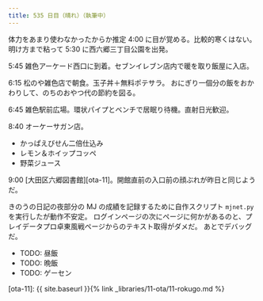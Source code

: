 ```yaml
---
title: 535 日目（晴れ）（執筆中）
---
```


体力をあまり使わなかったからか推定 4:00 に目が覚める。比較的寒くはない。
明け方まで粘って 5:30 に西六郷三丁目公園を出発。

5:45 雑色アーケード西口に到着。セブンイレブン店内で暖を取り飯屋に入店。

6:15 松のや雑色店で朝食。玉子丼＋無料ポテサラ。
おにぎり一個分の飯をおかわりして、のちのおやつ代の節約を図る。

6:45 雑色駅前広場。環状パイプとベンチで居眠り待機。直射日光歓迎。

8:40 オーケーサガン店。
* かっぱえびせん二倍仕込み
* レモン＆ホイップコッペ
* 野菜ジュース

9:00 [大田区六郷図書館][ota-11]。開館直前の入口前の顔ぶれが昨日と同じようだ。

きのうの日記の夜部分の MJ の成績を記録するために自作スクリプト `mjnet.py` を実行したが動作不安定。
ログインページの次にページに何かがあるのと、プレイデータプロ卓東風戦ページからのテキスト取得がダメだ。
あとでデバッグだ。

* TODO: 昼飯
* TODO: 晩飯
* TODO: ゲーセン

[ota-11]: {{ site.baseurl }}{% link _libraries/11-ota/11-rokugo.md %}
